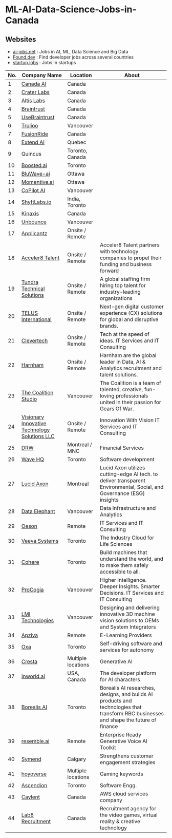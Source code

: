 # ML-AI-Data-Science-Jobs-in-Canada

## Websites
- [ai-jobs.net](https://ai-jobs.net/) : Jobs in AI, ML, Data Science and Big Data
- [Found.dev](https://found.dev/?search=&type=&page=1) : Find developer jobs across several countries
- [startup.jobs](https://startup.jobs/) : Jobs in startups
  
| No. | Company Name | Location | About | 
|-----|--------------|-----------|--------|
| 1   | [Canada AI](http://www.canada.ai/directory#) | Canada | |
| 2   | [Crater Labs](https://craterlabs.io/) | Canada | |
| 3   | [Altis Labs](https://www.altislabs.com/) | Canada | |
| 4   | [Braintrust](https://www.usebraintrust.com/) | Canada | |
| 5   | [UseBraintrust](http://usebraintrust.com) | Canada | |
| 6   | [Trulioo](http://trulioo.com) | Vancouver| |
| 7   | [FusionRide](http://fusionride.com) | Canada | |
| 8   | [Extend AI](http://extend.ai) | Quebec | |
| 9   | Quincus | Toronto, Canada | |
| 10  | [Boosted.ai](http://Boosted.ai) | Toronto  ||
| 11  | [BluWave-ai](http://Bluwave-ai.com) | Ottawa  ||
| 12  | [Momentive.ai](http://Momentive.ai) | Ottawa | |
| 13  | [CoPilot AI](http://copilotai.com) | Vancouver | |
| 14  | [ShyftLabs.io](http://ShyftLabs.io) | India, Toronto | |
| 15  | [Kinaxis](http://kinaxis.com/) | Canada | |
| 16  | [Unbounce](https://unbounce.com/) | Vancouver | |
| 17  | [Applicantz](https://www.applicantz.com/) | Onsite / Remote | |
| 18  | [Acceler8 Talent](https://www.acceler8talent.com/) | Onsite / Remote | Acceler8 Talent partners with technology companies to propel their funding and business forward|
| 19  | [Tundra Technical Solutions](https://tundra.talentnet.community/) | Onsite / Remote | A global staffing firm hiring top talent for industry-leading organizations|
| 20  | [TELUS International](https://www.telusinternational.com/) | Onsite / Remote | Next-gen digital customer experience (CX) solutions for global and disruptive brands.|
| 21  | [Clevertech](https://clevertech.biz/remote-jobs?ct_source=linkedin) | Onsite / Remote | Tech at the speed of ideas. IT Services and IT Consulting| 
| 22  | [Harnham](https://www.harnham.com/) | Onsite / Remote | Harnham are the global leader in Data, AI & Analytics recruitment and talent solutions.| 
| 23 | [The Coalition Studio](https://www.thecoalitionstudio.com/) | Vancouver | The Coalition is a team of talented, creative, fun-loving professionals united in their passion for Gears Of War.|
| 24 | [Visionary Innovative Technology Solutions LLC](https://www.vitsus.com/) | Onsite / Remote | Innovation With Vision IT Services and IT Consulting |
| 25 | [DRW](https://drw.com/) | Montreal / MNC | Financial Services |
| 26 | [Wave HQ](https://www.waveapps.com/) | Toronto | Software development | 
| 27 | [Lucid Axon](https://lucidaxon.com/) | Montreal | Lucid Axon utilizes cutting-edge AI tech. to deliver transparent Environmental, Social, and Governance (ESG) insights |
| 28 | [Data Elephant](https://www.dataelephant.com/) | Vancouver | Data Infrastructure and Analytics |
| 29 | [Oeson](https://www.oeson.in/) | Remote | IT Services and IT Consulting |
| 30 | [Veeva Systems](https://www.veeva.com/) | Toronto | The Industry Cloud for Life Sciences |
| 31 | [Cohere](https://cohere.com/) | Toronto | Build machines that understand the world, and to make them safely accessible to all. |
| 32 | [ProCogia](https://procogia.com/) | Vancouver | Higher Intelligence. Deeper Insights. Smarter Decisions. IT Services and IT Consulting |
| 33 | [LMI Technologies](https://lmi3d.com/) | Vancouver | Designing and delivering innovative 3D machine vision solutions to OEMs and System Integrators |
| 34 | [Apziva](https://www.apziva.com/) | Remote | E-Learning Providers |
| 35 | [Oxa](https://oxa.tech/) | Toronto | Self-driving software and services for autonomy |
| 36 | [Cresta](https://jobs.lever.co/cresta) | Multiple locations | Generative AI |
| 37 | [Inworld.ai](https://inworld.ai/careers#job-openings) | USA, Canada | The developer platform for AI characters |
| 38 | [Borealis AI](https://www.borealisai.com/) | Toronto | Borealis AI researches, designs, and builds AI products and technologies that transform RBC businesses and shape the future of finance|
| 39 | [resemble.ai](https://www.resemble.ai/) | Remote | Enterprise Ready Generative Voice AI Toolkit |
| 40 | [Symend](https://symend.com/) | Calgary | Strengthens customer engagement strategies |
| 41 | [hoyoverse](https://www.hoyoverse.com/en-us) | Multiple locations | Gaming keywords |
| 42 | [Ascendion](https://ascendion.com/) | Toronto | Software Engg. |
| 43 | [Caylent](https://caylent.com/) | Canada | AWS cloud services company |
| 44 | [Lab8 Recruitment](https://www.lab8recruitment.com/) | Canada | Recruitment agency for the video games, virtual reality & creative technology |
